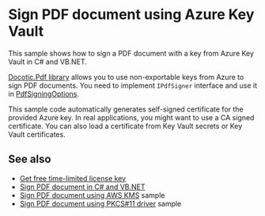 # Sign PDF document using Azure Key Vault
This sample shows how to sign a PDF document with a key from Azure Key Vault in C# and VB.NET.

[Docotic.Pdf library](https://bitmiracle.com/pdf-library/) allows you to use non-exportable keys
from Azure to sign PDF documents. You need to implement `IPdfSigner` interface and use it in
[PdfSigningOptions](https://api.docotic.com/pdfsigningoptions).

This sample code automatically generates self-signed certificate for the provided Azure key.
In real applications, you might want to use a CA signed certificate. You can also load a certificate
from Key Vault secrets or Key Vault certificates.

## See also
* [Get free time-limited license key](https://bitmiracle.com/pdf-library/download)
* [Sign PDF document in C# and VB.NET](https://bitmiracle.com/pdf-library/signatures/sign)
* [Sign PDF document using AWS KMS](/Samples/Digital%20signatures/SignWithAwsKms) sample
* [Sign PDF document using PKCS#11 driver](/Samples/Digital%20signatures/SignWithPkcs11) sample
